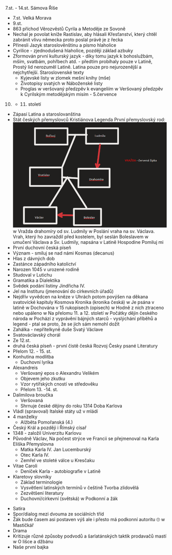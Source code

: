 7.st. - 14.st.
Sámova Říše
* 7.st.
Velká Morava
* 9.st.
* 863 příchod Věrozvěstů Cyrila a Metoděje ze Sovoně
* Nechal je povolat kníže Rastislav, aby hlásali Křesťanství, který chtěl zabránit vlivu německa proto poslal právě je z řecka
* Přinesli Jazyk staroslověnštinu a písmo hlaholice
* Cyrilice - zjednodušená hlaholice, později základ azbuky
* Zformován první kulturský jazyk - díky tomu jazyk k bohoslužbám, mším, svatbám, pohřbech atd. - předtím probíhaly pouze v Latině, Prostý lid nerozuměl Latině. Latina pouze pro nejurozenější a nejchytřejší.
Staroslovenské texty
  * Kyjevské listy
w zlomek mešní knihy (mše)
  * Životopisy svatých
w Náboženské listy
  * Proglas
w veršovaný předzpěv k evangeliím
w Veršovaný předzpěv k Cyrilským metodějským misím - 5.července
10. - 11. století
  * Zápasí Latina a staroslovanština
  * Stát českých přemyslovců
Kristiánova Legenda
První přemyslovský rod:
![](20230213091942.png)  
w Vražda drahomíry od sv. Ludmily
w Poslání vraha na sv. Václava. Vrah, který ho zavraždil před kostelem, byl seslán Boleslavem
w umučení Václava a Sv. Ludmily, napsána v Latině
Hospodine Pomiluj mi
  * První duchovní česká píseň
  * Význam - smiluj se nad námi
Kosmas (decanus)
  * Hlas z dávných dob
  * Zastánce západního katolictví
  * Narozen 1045 v urozené rodině
  * Studoval v Lutichu
  * Gramatika a Dialektika
  * Svědek podání listiny Jindřicha IV.
  * Jel na Instituru (jmenování do církevních úřadů)
  * Nejdřív vyvědcen na kněze v Uhrách potom povýšen na děkana svatovícké kapituly
Kosmova Kronika (kronika česká)
w Je psána v latině
w Dochována v 15 rukopisech (opisech)
w Hodně z nich ztraceno nebo upáleno
w Na přelomu 11. a 12. století
w Počátky dějin českého národa
w Pochází z vyprávění bájných starců - vyslýchání příběhů a legend - ptal se proto, že se jich sám nemohl dožít
  * Zahálka - nepřítelkyně duše
Svatý Václave
  * Svatováclavský chorál
  * Ze 12.st.
  * druhá česká píseň - první čistě česká
Rozvoj Česky psané Literatury
* Přelom 12. - 15. st.
* Konhutina modlitba
  * Duchovní lyrika
* Alexandreis
  * Veršovaný epos o Alexandru Velikém
  * Objevem jeho zkutku
  * Vzor rytířských cností ve středověku
  * Přelom 13. -14. st.
* Dalimilova broučka 
  * Veršovaná
  * Shrnuje české dějiny do roku 1314
Doba Karlova
* Vládl (spravoval) Italské státy už v mládí
* 4 manželky
  * Alžběta Pomořanská (4.)
* Český Král a později i Římský císař
* 1348 - založil Univerzitu Karlovu
* Původně Václav, Na počest strýce ve Francii se přejmenoval na Karla
Eliška Přemyslovna
  * Matka Karla IV.
Jan Lucemburský
  * Otec Karla IV.
  * Zemřel ve stoleté válce u Kresčaku
* Vitae Caroli
  * Deníček Karla - autobiografie v Latině
* Klaretovy slovníky
  * Základ terminologie
  * Vysvětlení latinských termínů v češtině
Tvorba zlidovělá
  * Zezvětšení literatury
  * Duchovní/církevní (světská)
w Podkonní a žák
- Satira
- Spor/dialog mezi dvouma ze sociálních tříd
- Žák bude časem asi postaven výš ale i přesto má podkonní autoritu 🙄
w Mastičkář
- Drama
- Kritizuje různé způsoby podvodů a šarlatánských taktik prodavačů mastí
w O lišce a džbánu
- Naše první bajka
